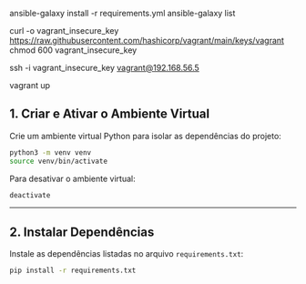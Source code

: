ansible-galaxy install -r requirements.yml
ansible-galaxy list


curl -o vagrant_insecure_key https://raw.githubusercontent.com/hashicorp/vagrant/main/keys/vagrant
chmod 600 vagrant_insecure_key

ssh -i vagrant_insecure_key vagrant@192.168.56.5

vagrant up

## **1. Criar e Ativar o Ambiente Virtual**
Crie um ambiente virtual Python para isolar as dependências do projeto:

```bash
python3 -m venv venv
source venv/bin/activate
```

Para desativar o ambiente virtual:
```bash
deactivate
```

---

## **2. Instalar Dependências**
Instale as dependências listadas no arquivo `requirements.txt`:

```bash
pip install -r requirements.txt
```